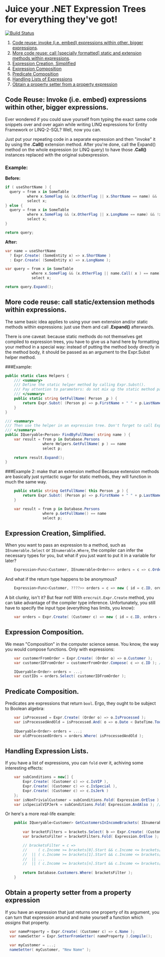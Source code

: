 # Juice your .NET Expression Trees for everything they've got!
[![Build Status](https://travis-ci.org/erecruit/erecruit.Expr.svg?branch=master)](https://travis-ci.org/erecruit/erecruit.Expr)

1. [Code reuse: invoke (i.e. embed) expressions within other, bigger expressions](#reuse).
2. [More code reuse: call [specially formatted] static and extension methods within expressions](#more-reuse).
3. [Expression Creation, Simplified](#creation)
4. [Expression Composition](#composition)
5. [Predicate Composition](#predicate-composition)
6. [Handling Lists of Expressions](#lists)
7. [Obtain a property setter from a property expression](#setter)

## <a name="reuse"></a>Code Reuse: Invoke (i.e. embed) expressions within other, bigger expressions.

Ever wondered if you could save yourself from typing the exact same code snippets over and over
again while writing LINQ expressions for Entity Framework or LINQ-2-SQL? Well, now you can.

Just put your repeating code in a separate expression and then "invoke" it by using the **.Call()** extension method.
After you're done, call the Expand() method on the whole expression (or LINQ query) to have those **.Call()**
instances replaced with the original subexpression.

### Example:

**Before:**
```cs
if ( useShortName ) {
  query = from x in SomeTable
          where x.SomeFlag && (x.OtherFlag || x.ShortName == name) && !x.AnotherFlag
          select x;
} else {
  query = from x in SomeTable
          where x.SomeFlag && (x.OtherFlag || x.LongName == name) && !x.AnotherFlag
          select x;
}

return query;
```

**After:**
```cs
var name = useShortName
  ? Expr.Create( (SomeEntity x) => x.ShortName )
  : Expr.Create( (SomeEntity x) => x.LongName );

var query = from x in SomeTable
            where x.SomeFlag && (x.OtherFlag || name.Call( x ) == name) && !x.AnotherFlag
            select x;

return query.Expand();
```

## <a name="more-reuse"></a>More code reuse: call static/extension methods within expressions.

The same basic idea applies to using your own extension and/or static methods within expressions: just use them and call **.Expand()** afterwards.

There is one caveat: because static methods do not themselves get compiled to expression trees, you have to give us a hand here
by formatting your method in a special way: instead of putting the method body directly in the method body, it should be passed
as an argument to the Expr.Subst helper method.

###Example:

```cs
public static class Helpers {
	/// <summary>
	/// Define the static helper method by calling Expr.Subst(). 
	/// Pay attention to parameters: do not mix up the static method parameters with the expression tree parameters.
	/// </summary>
	public static string GetFullName( Person _p ) {
		return Expr.Subst( (Person p) => p.FirstName + " " + p.LastName );
	}
}

/// <summary>
/// Then use the helper in an expression tree. Don't forget to call Expand at the end.
/// </summary>
public IQueryable<Person> FindByFullName( string name ) {
	var result = from p in Database.Persons
	             where Helpers.GetFullName( p ) == name
	             select p;
							 
	return result.Expand();
}
```

###Example 2: make that an extension method
Because extension methods are basically just syntactic sugar for static methods, they will function in much the same way.

```cs
	public static string GetFullName( this Person _p ) {
		return Expr.Subst( (Person p) => p.FirstName + " " + p.LastName );
	}

	var result = from p in Database.Persons
	             where p.GetFullName() == name
	             select p;
```

## <a name="creation"></a>Expression Creation, Simplified.

When you want to pass an expression to a method, such as `IEnumerable.Select` or `IEnumerable.Where`, the compiler
can infer the necessary types for you, but what if you just want to put it in a variable for later?

```cs
	Expression<Func<Customer, IEnumerable<Order>>> orders = c => c.Orders;
```

And what if the return type happens to be anonymous?

```cs
	Expression<Func<Customer, ????>> orders = c => new { id = c.ID, orders = c.Orders };
```

A bit clunky, isn't it? But fear not! With `erecruit.Expr.Create` method, you can take advantage of the compiler type inference.
Unfortunately, you still have to specify the input type (everything has limits, you know):

```cs
	var orders = Expr.Create( (Customer c) => new { id = c.ID, orders = c.Orders } );
```

## <a name="composition"></a>Expression Composition.

We mean "Composition" in the computer science sense. You know, the way you would compose functions. Only with expressions:

```cs
	var customerFromOrder = Expr.Create( (Order o) => o.Customer );
	var customerIDFromOrder = customerFromOrder.Compose( c => c.ID ); // Equivalent to "o => o.Customer.ID"

	IQueryable<Order> orders = ...;
	var custIDs = orders.Select( customerIDFromOrder );
```

## <a name="predicate-composition"></a>Predicate Composition.

Predicates are expressions that return `bool`. Ergo, they ought to be subject to Boolean algebra:

```cs
	var isProcessed = Expr.Create( (Order o) => o.IsProcessed );
	var isProcessedAndOld = isProcessed.And( o => o.Date < DateTime.Today ); // try also: ".Or()"
	
	IQueryable<Order> orders = ...;
	var oldProcessedOrders = orders.Where( isProcessedAndOld );
```

## <a name="lists"></a>Handling Expression Lists.

If you have a list of expressions, you can `fold` over it, achiving some interesting effects:

```cs
	var subConditions = new[] {
		Expr.Create( (Customer c) => c.IsVIP ),
		Expr.Create( (Customer c) => c.IsSpecial ),
		Expr.Create( (Customer c) => c.IsJerk )
	};
	var isNonTrivialCustomer = subConditions.Fold( Expression.OrElse ); // c => c.IsVIP || c.IsSpecial || c.IsJerk
	var isSpecialVIPJerk = subConditions.Fold( Expression.AndAlso ); // c => c.IsVIP && c.IsSpecial && c.IsJerk
```

Or here's a more real-life example:

```cs
	public IQueryable<Customer> GetCustomersInIncomeBrackets( IEnumerable<Range<int>> brackets ) {
		
		var bracketFilters = brackets.Select( b => Expr.Create( (Customer c) => c.Income >= b.Start && c.Income <= b.End );
		var bracketsFilter = bracketFilters.Fold( Expression.OrElse ); 

		// bracketsFilter = c => 
		//	   ( c.Income >= brackets[0].Start && c.Income <= brackets[0].End )
		//	|| ( c.Income >= brackets[1].Start && c.Income <= brackets[1].End )
		//	|| ...
		//	|| ( c.Income >= brackets[n].Start && c.Income <= brackets[n].End )
	
		return Database.Customers.Where( bracketsFilter );
	}
```

## <a name="setter"></a> Obtain a property setter from a property expression

If you have an expression that just returns one property of its argument, you can turn that expression around and make yourself a function which *assigns* that property.

```cs
  var nameProperty = Expr.Create( (Customer c) => c.Name );
  var nameSetter = Expr.SetterFromGetter( nameProperty ).Compile();
  
  var myCustomer = ...;
  nameSetter( myCustomer, "New Name" );
```
